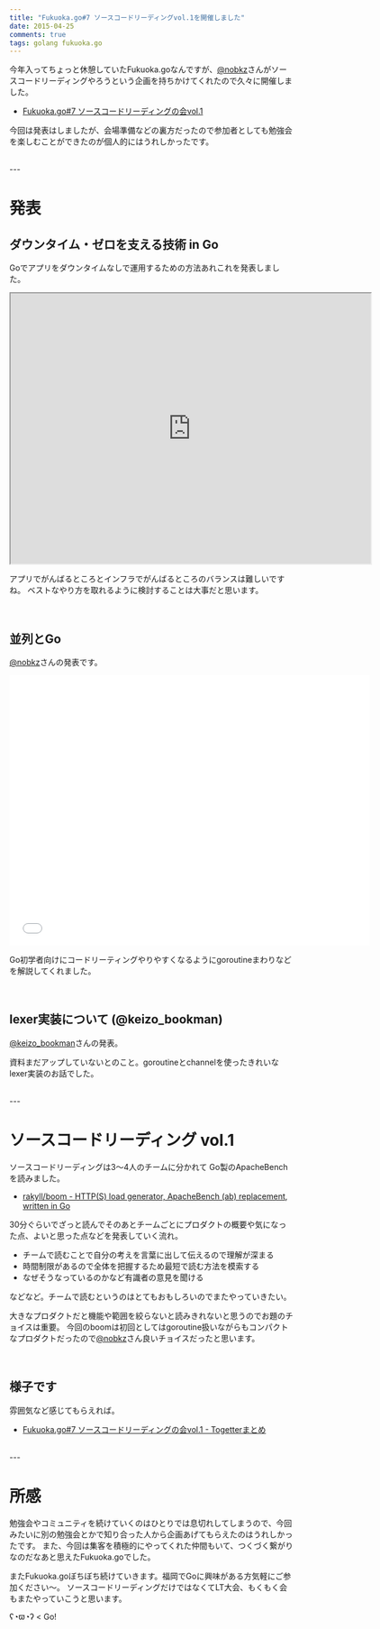 ```yaml
---
title: "Fukuoka.go#7 ソースコードリーディングvol.1を開催しました"
date: 2015-04-25
comments: true
tags: golang fukuoka.go
---
```


今年入ってちょっと休憩していたFukuoka.goなんですが、[@nobkz](https://twitter.com/nobkz)さんがソースコードリーディングやろうという企画を持ちかけてくれたので久々に開催しました。

- [Fukuoka.go#7 ソースコードリーディングの会vol.1](https://fukuokago.doorkeeper.jp/events/23212)

今回は発表はしましたが、会場準備などの裏方だったので参加者としても勉強会を楽しむことができたのが個人的にはうれしかったです。

<br />
---

# 発表

## ダウンタイム・ゼロを支える技術 in Go

Goでアプリをダウンタイムなしで運用するための方法あれこれを発表しました。

<iframe src="http://www.storyboards.jp/widget/7xay4r" width="640" height="480"></iframe>

アプリでがんばるところとインフラでがんばるところのバランスは難しいですね。
ベストなやり方を取れるように検討することは大事だと思います。

<br />

## 並列とGo

[@nobkz](https://twitter.com/nobkz)さんの発表です。

<iframe src="//slides.com/nobukazuhanada/go/embed" width="640" height="480" scrolling="no" frameborder="0" webkitallowfullscreen mozallowfullscreen allowfullscreen></iframe>

Go初学者向けにコードリーティングやりやすくなるようにgoroutineまわりなどを解説してくれました。

<br />

## lexer実装について (@keizo\_bookman)

[@keizo\_bookman](https://twitter.com/keizo_bookman)さんの発表。

資料まだアップしていないとのこと。goroutineとchannelを使ったきれいなlexer実装のお話でした。

<br />
---

# ソースコードリーディング vol.1

ソースコードリーディングは3〜4人のチームに分かれて Go製のApacheBenchを読みました。

- [rakyll/boom - HTTP(S) load generator, ApacheBench (ab) replacement, written in Go](https://github.com/rakyll/boom)

30分ぐらいでざっと読んでそのあとチームごとにプロダクトの概要や気になった点、よいと思った点などを発表していく流れ。

- チームで読むことで自分の考えを言葉に出して伝えるので理解が深まる
- 時間制限があるので全体を把握するため最短で読む方法を模索する
- なぜそうなっているのかなど有識者の意見を聞ける

などなど。チームで読むというのはとてもおもしろいのでまたやっていきたい。

大きなプロダクトだと機能や範囲を絞らないと読みきれないと思うのでお題のチョイスは重要。
今回のboomは初回としてはgoroutine扱いながらもコンパクトなプロダクトだったので[@nobkz](https://twitter.com/nobkz)さん良いチョイスだったと思います。

<br />

## 様子です

雰囲気など感じてもらえれば。

- [Fukuoka.go#7 ソースコードリーディングの会vol.1 - Togetterまとめ](http://togetter.com/li/812438)

<br />
---

# 所感

勉強会やコミュニティを続けていくのはひとりでは息切れしてしまうので、今回みたいに別の勉強会とかで知り合った人から企画あげてもらえたのはうれしかったです。
また、今回は集客を積極的にやってくれた仲間もいて、つくづく繋がりなのだなあと思えたFukuoka.goでした。

またFukuoka.goぼちぼち続けていきます。福岡でGoに興味がある方気軽にご参加ください〜。
ソースコードリーディングだけではなくてLT大会、もくもく会もまたやっていこうと思います。

ʕ◔ϖ◔ʔ < Go!

